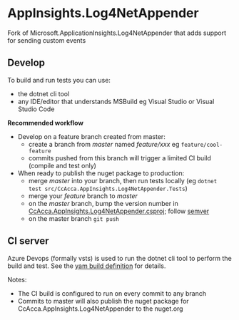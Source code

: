 # AppInsights.Log4NetAppender

Fork of Microsoft.ApplicationInsights.Log4NetAppender that adds support for sending custom events

## Develop

To build and run tests you can use:
* the dotnet cli tool
* any IDE/editor that understands MSBuild eg Visual Studio or Visual Studio Code

**Recommended workflow**

* Develop on a feature branch created from master:
    * create a branch from *master* named *feature/xxx* eg `feature/cool-feature` 
    * commits pushed from this branch will trigger a limited CI build (compile and test only)
* When ready to publish the nuget package to production:
    * merge *master* into your branch, then run tests locally (eg `dotnet test src/CcAcca.AppInsights.Log4NetAppender.Tests`)
    * merge your *feature* branch to *master*
    * on the *master* branch, bump the version number in [CcAcca.AppInsights.Log4NetAppender.csproj](src/CcAcca.AppInsights.Log4NetAppender/CcAcca.AppInsights.Log4NetAppender.csproj); follow [semver](https://semver.org/)
    * on the master branch `git push`

## CI server

Azure Devops (formally vsts) is used to run the dotnet cli tool to perform the build and test. See the [yam build definition](azure-pipelines.yml) for details.

Notes:
* The CI build is configured to run on every commit to any branch
* Commits to master will also publish the nuget package for CcAcca.AppInsights.Log4NetAppender to the nuget.org